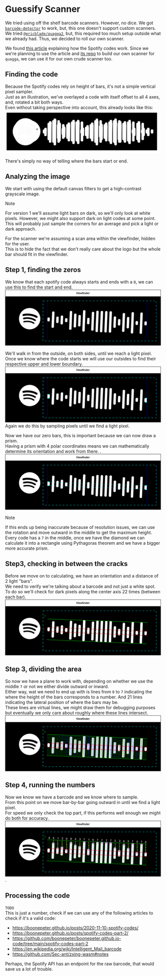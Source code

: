# Guessify Scanner

We tried using off the shelf barcode scanners. However, no dice.
We got [`barcode-detector`](https://github.com/Sec-ant/barcode-detector/) to work, but, this one doesn't support custom scanners.
We tried [`@ericblade/quagga2`](https://github.com/ericblade/quagga2), but, this required too much setup outside what we already had.
Thus, we decided to roll our own scanner.

We found [this article](https://boonepeter.github.io/posts/spotify-codes-part-2/) explaining how the Spotify codes work.
Since we we're planning to use the article and [its repo](https://github.com/boonepeter/boonepeter.github.io-code/tree/main/spotify-codes-part-2) to build our own scanner for `quagga`, we can use it for our own crude scanner too.

## Finding the code

Because the Spotify codes rely on height of bars, it's not a simple vertical pixel sampler.  
Just as an illustration, we've overlayed a code with itself offset to all 4 axes, and, rotated a bit both ways.  
Even without taking perspective into account, this already looks like this:  
![Spotify code with multiple orientations overlapped](./images/multiple-orientations.drawio.svg)  

There's simply no way of telling where the bars start or end.

## Analyzing the image

We start with using the default canvas filters to get a high-contrast grayscale image.  

> [!NOTE]  
> For version 1 we'll assume light bars on dark, so we'll only look at white pixels. However, we might also support dark on light codes at some point.  
> This will probably just sample the corners for an average and pick a light or dark approach.  

For the scanner we're assuming a scan area within the viewfinder, hidden for the user.  
This is to hide the fact that we don't really care about the logo but the whole bar should fit in the viewfinder.  

## Step 1, finding the zeros

We know that each spotify code always starts and ends with a `0`, we can use this to find the start and end.  
![Step 1.1](./images/step-1-1.drawio.svg)  

We'll walk in from the outside, on both sides, until we reach a light pixel.  
Once we know where the code starts we will use our outsides to find their respective upper and lower boundary.  
![Step 1.2](./images/step-1-2.drawio.svg)  
Again we do this by sampling pixels until we find a light pixel.  

Now we have our zero bars, this is important because we can now draw a prism.  
Having a prism with 4 polar coordinates means we can mathematically determine its orientation and work from there.  .  
![Step 1.3](./images/step-1-3.drawio.svg)

> [!NOTE]  
> If this ends up being inaccurate because of resolution issues, we can use the rotation and move outward in the middle to get the  maximum height. Every code has a `7` in the middle, once we have the diamond we can calculate it into a rectangle using Pythagoras theorem and we have a bigger more accurate prism.

## Step3, checking in between the cracks

Before we move on to calculating, we have an orientation and a distance of 2 light "bars".  
We need to verify we're talking about a barcode and not just a white spot.  
To do so we'll check for dark pixels along the center axis 22 times (between each bar).  
![Step 2](./images/step-2.drawio.svg)

## Step 3, dividing the area

So now we have a plane to work with, depending on whether we use the middle `7` or not we either divide outward or inward.  
Either way, wat we need to end up with is lines from `0` to `7` indicating the where the height of the bars corresponds to a number. And 21 lines indicating the lateral position of where the bars may be.  
These lines are virtual lines, we might draw them for debugging purposes but eventually we only care about roughly where these lines intersect.  
![Step 3](./images/step-3.drawio.svg)

## Step 4, running the numbers

Now we know we have a barcode and we know where to sample.  
From this point on we move bar-by-bar going outward in until we find a light pixel.  
For speed we only check the top part, if this performs well enough we might do both for accuracy.  
![Step 4](./images/step-4.drawio.svg).  

## Processing the code

`TODO`  
This is just a number, check if we can use any of the following articles to check if it's a valid code:  

- <https://boonepeter.github.io/posts/2020-11-10-spotify-codes/>
- <https://boonepeter.github.io/posts/spotify-codes-part-2/>
- <https://github.com/boonepeter/boonepeter.github.io-code/tree/main/spotify-codes-part-2>
- <https://en.wikipedia.org/wiki/Intelligent_Mail_barcode>
- <https://github.com/Sec-ant/zxing-wasm#notes>

Perhaps, the Spotify API has an endpoint for the raw barcode, that would save us a lot of trouble.  
